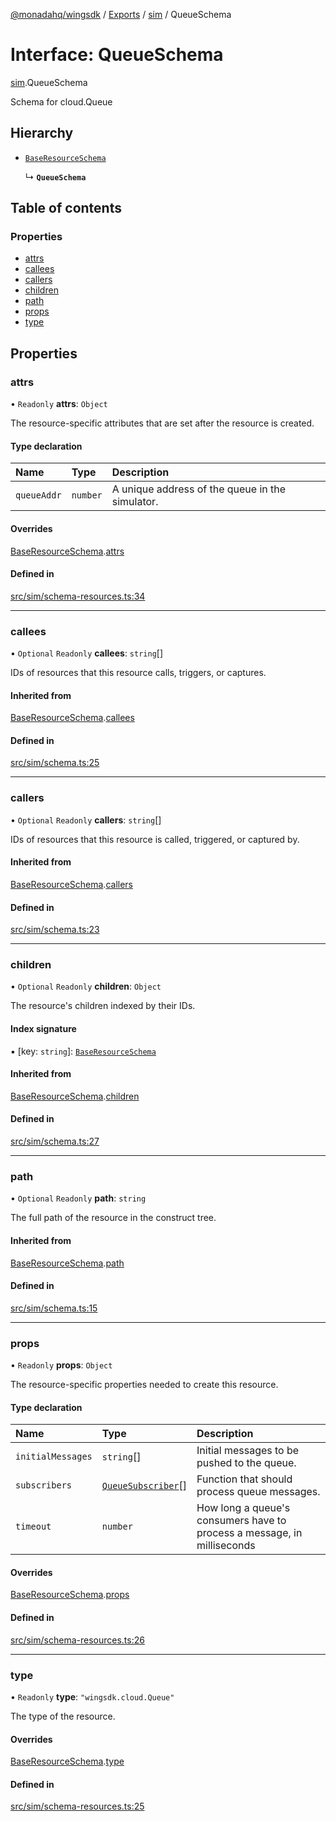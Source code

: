[@monadahq/wingsdk](../README.md) / [Exports](../modules.md) / [sim](../modules/sim.md) / QueueSchema

# Interface: QueueSchema

[sim](../modules/sim.md).QueueSchema

Schema for cloud.Queue

## Hierarchy

- [`BaseResourceSchema`](sim.BaseResourceSchema.md)

  ↳ **`QueueSchema`**

## Table of contents

### Properties

- [attrs](sim.QueueSchema.md#attrs)
- [callees](sim.QueueSchema.md#callees)
- [callers](sim.QueueSchema.md#callers)
- [children](sim.QueueSchema.md#children)
- [path](sim.QueueSchema.md#path)
- [props](sim.QueueSchema.md#props)
- [type](sim.QueueSchema.md#type)

## Properties

### attrs

• `Readonly` **attrs**: `Object`

The resource-specific attributes that are set after the resource is created.

#### Type declaration

| Name | Type | Description |
| :------ | :------ | :------ |
| `queueAddr` | `number` | A unique address of the queue in the simulator. |

#### Overrides

[BaseResourceSchema](sim.BaseResourceSchema.md).[attrs](sim.BaseResourceSchema.md#attrs)

#### Defined in

[src/sim/schema-resources.ts:34](https://github.com/monadahq/winglang/blob/main/libs/wingsdk/src/sim/schema-resources.ts#L34)

___

### callees

• `Optional` `Readonly` **callees**: `string`[]

IDs of resources that this resource calls, triggers, or captures.

#### Inherited from

[BaseResourceSchema](sim.BaseResourceSchema.md).[callees](sim.BaseResourceSchema.md#callees)

#### Defined in

[src/sim/schema.ts:25](https://github.com/monadahq/winglang/blob/main/libs/wingsdk/src/sim/schema.ts#L25)

___

### callers

• `Optional` `Readonly` **callers**: `string`[]

IDs of resources that this resource is called, triggered, or captured by.

#### Inherited from

[BaseResourceSchema](sim.BaseResourceSchema.md).[callers](sim.BaseResourceSchema.md#callers)

#### Defined in

[src/sim/schema.ts:23](https://github.com/monadahq/winglang/blob/main/libs/wingsdk/src/sim/schema.ts#L23)

___

### children

• `Optional` `Readonly` **children**: `Object`

The resource's children indexed by their IDs.

#### Index signature

▪ [key: `string`]: [`BaseResourceSchema`](sim.BaseResourceSchema.md)

#### Inherited from

[BaseResourceSchema](sim.BaseResourceSchema.md).[children](sim.BaseResourceSchema.md#children)

#### Defined in

[src/sim/schema.ts:27](https://github.com/monadahq/winglang/blob/main/libs/wingsdk/src/sim/schema.ts#L27)

___

### path

• `Optional` `Readonly` **path**: `string`

The full path of the resource in the construct tree.

#### Inherited from

[BaseResourceSchema](sim.BaseResourceSchema.md).[path](sim.BaseResourceSchema.md#path)

#### Defined in

[src/sim/schema.ts:15](https://github.com/monadahq/winglang/blob/main/libs/wingsdk/src/sim/schema.ts#L15)

___

### props

• `Readonly` **props**: `Object`

The resource-specific properties needed to create this resource.

#### Type declaration

| Name | Type | Description |
| :------ | :------ | :------ |
| `initialMessages` | `string`[] | Initial messages to be pushed to the queue. |
| `subscribers` | [`QueueSubscriber`](sim.QueueSubscriber.md)[] | Function that should process queue messages. |
| `timeout` | `number` | How long a queue's consumers have to process a message, in milliseconds |

#### Overrides

[BaseResourceSchema](sim.BaseResourceSchema.md).[props](sim.BaseResourceSchema.md#props)

#### Defined in

[src/sim/schema-resources.ts:26](https://github.com/monadahq/winglang/blob/main/libs/wingsdk/src/sim/schema-resources.ts#L26)

___

### type

• `Readonly` **type**: ``"wingsdk.cloud.Queue"``

The type of the resource.

#### Overrides

[BaseResourceSchema](sim.BaseResourceSchema.md).[type](sim.BaseResourceSchema.md#type)

#### Defined in

[src/sim/schema-resources.ts:25](https://github.com/monadahq/winglang/blob/main/libs/wingsdk/src/sim/schema-resources.ts#L25)
